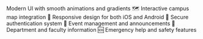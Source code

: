 Modern UI with smooth animations and gradients
🗺️ Interactive campus map integration
📱 Responsive design for both iOS and Android
🔐 Secure authentication system
📅 Event management and announcements
🏢 Department and faculty information
🆘 Emergency help and safety features
